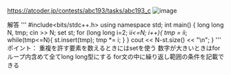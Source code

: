 https://atcoder.jp/contests/abc193/tasks/abc193_c
![image](https://user-images.githubusercontent.com/46245101/110172865-20036700-7e41-11eb-9b01-d6b687c75d92.png)

解答
'''
#include<bits/stdc++.h>
using namespace std;
int main() {
  long long N, tmp;
  cin >> N;
  set<long long> st;
  for (long long i=2; i*i<=N; i++){
    tmp = i*i;
    while(tmp<=N){
      st.insert(tmp);
      tmp *= i;
    }
  }
  cout << N-st.size() << "\n";
}
'''
ポイント：
重複を許す要素を数えるときにはsetを使う
数字が大きいときはforループ内含めて全てlong long型にする
for文の中に繰り返し範囲の条件を記載できる
